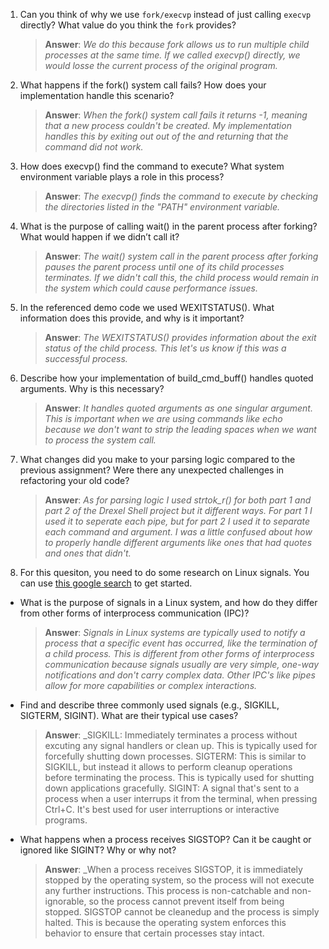 1. Can you think of why we use `fork/execvp` instead of just calling `execvp` directly? What value do you think the `fork` provides?

    > **Answer**:  _We do this because fork allows us to run multiple child processes at the same time. If we called execvp() directly, we would losse the current process of the original program._

2. What happens if the fork() system call fails? How does your implementation handle this scenario?

    > **Answer**:  _When the fork() system call fails it returns -1, meaning that a new process couldn't be created. My implementation handles this by exiting out out of the and returning that the command did not work._

3. How does execvp() find the command to execute? What system environment variable plays a role in this process?

    > **Answer**:  _The execvp() finds the command to execute by checking the directories listed in the "PATH" environment variable._

4. What is the purpose of calling wait() in the parent process after forking? What would happen if we didn’t call it?

    > **Answer**:  _The wait() system call in the parent process after forking pauses the parent process until one of its child processes terminates. If we didn't call this, the child process would remain in the system which could cause performance issues._

5. In the referenced demo code we used WEXITSTATUS(). What information does this provide, and why is it important?

    > **Answer**:  _The WEXITSTATUS() provides information about the exit status of the child process. This let's us know if this was a successful process._

6. Describe how your implementation of build_cmd_buff() handles quoted arguments. Why is this necessary?

    > **Answer**:  _It handles quoted arguments as one singular argument. This is important when we are using commands like echo because we don't want to strip the leading spaces when we want to process the system call._

7. What changes did you make to your parsing logic compared to the previous assignment? Were there any unexpected challenges in refactoring your old code?

    > **Answer**:  _As for parsing logic I used strtok_r() for both part 1 and part 2 of the Drexel Shell project but it different ways. For part 1 I used it to seperate each pipe, but for part 2 I used it to separate each command and argument. I was a little confused about how to properly handle different arguments like ones that had quotes and ones that didn't._

8. For this quesiton, you need to do some research on Linux signals. You can use [this google search](https://www.google.com/search?q=Linux+signals+overview+site%3Aman7.org+OR+site%3Alinux.die.net+OR+site%3Atldp.org&oq=Linux+signals+overview+site%3Aman7.org+OR+site%3Alinux.die.net+OR+site%3Atldp.org&gs_lcrp=EgZjaHJvbWUyBggAEEUYOdIBBzc2MGowajeoAgCwAgA&sourceid=chrome&ie=UTF-8) to get started.

- What is the purpose of signals in a Linux system, and how do they differ from other forms of interprocess communication (IPC)?

    > **Answer**:  _Signals in Linux systems are typically used to notify a process that a specific event has occurred, like the termination of a child process. This is different from other forms of interprocess communication because signals usually are very simple, one-way notifications and don't carry complex data. Other IPC's like pipes allow for more capabilities or complex interactions._

- Find and describe three commonly used signals (e.g., SIGKILL, SIGTERM, SIGINT). What are their typical use cases?

    > **Answer**:  _SIGKILL: Immediately terminates a process without excuting any signal handlers or clean up. This is typically used for forcefully shutting down processes. SIGTERM: This is similar to SIGKILL, but instead it allows to perform cleanup operations before terminating the process. This is typically used for shutting down applications gracefully. SIGINT: A signal that's sent to a process when a user interrups it from the terminal, when pressing Ctrl+C. It's best used for user interruptions or interactive programs.

- What happens when a process receives SIGSTOP? Can it be caught or ignored like SIGINT? Why or why not?

    > **Answer**:  _When a process receives SIGSTOP, it is immediately stopped by the operating system, so the process will not execute any further instructions. This process is non-catchable and non-ignorable, so the process cannot prevent itself from being stopped. SIGSTOP cannot be cleanedup and the process is simply halted. This is because the operating system enforces this behavior to ensure that certain processes stay intact.